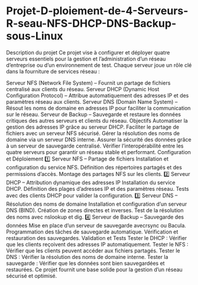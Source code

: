 # Projet-D-ploiement-de-4-Serveurs-R-seau-NFS-DHCP-DNS-Backup-sous-Linux
Description du projet
Ce projet vise à configurer et déployer quatre serveurs essentiels pour la gestion et l’administration d’un réseau d’entreprise ou d’un environnement de test. Chaque serveur joue un rôle clé dans la fourniture de services réseau :

Serveur NFS (Network File System) – Fournit un partage de fichiers centralisé aux clients du réseau.
Serveur DHCP (Dynamic Host Configuration Protocol) – Attribue automatiquement des adresses IP et des paramètres réseau aux clients.
Serveur DNS (Domain Name System) – Résout les noms de domaine en adresses IP pour faciliter la communication sur le réseau.
Serveur de Backup – Sauvegarde et restaure les données critiques des autres serveurs et clients du réseau.
Objectifs
Automatiser la gestion des adresses IP grâce au serveur DHCP.
Faciliter le partage de fichiers avec un serveur NFS sécurisé.
Gérer la résolution des noms de domaine via un serveur DNS interne.
Assurer la sécurité des données grâce à un serveur de sauvegarde centralisé.
Vérifier l’interopérabilité entre les quatre serveurs pour garantir un réseau stable et performant.
Configuration et Déploiement
1️⃣ Serveur NFS – Partage de fichiers
Installation et configuration du service NFS.
Définition des répertoires partagés et des permissions d’accès.
Montage des partages NFS sur les clients.
2️⃣ Serveur DHCP – Attribution dynamique des adresses IP
Installation du service DHCP.
Définition des plages d’adresses IP et des paramètres réseau.
Tests avec des clients DHCP pour valider la configuration.
3️⃣ Serveur DNS – Résolution des noms de domaine
Installation et configuration d’un serveur DNS (BIND).
Création de zones directes et inverses.
Test de la résolution des noms avec nslookup et dig.
4️⃣ Serveur de Backup – Sauvegarde des données
Mise en place d’un serveur de sauvegarde avecrsync ou Bacula.
Programmation des tâches de sauvegarde automatique.
Vérification et restauration des sauvegardes.
Validation et Tests
Tester le DHCP : Vérifier que les clients reçoivent des adresses IP automatiquement.
Tester le NFS : Vérifier que les clients peuvent accéder aux fichiers partagés.
Tester le DNS : Vérifier la résolution des noms de domaine interne.
Tester la sauvegarde : Vérifier que les données sont bien sauvegardées et restaurées.
Ce projet fournit une base solide pour la gestion d’un réseau sécurisé et optimisé. 
